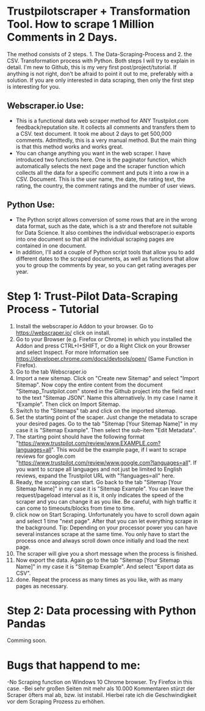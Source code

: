 # Trustpilotscraper + Transformation Tool. How to scrape 1 Million Comments in 2 Days. 

The method consists of 2 steps. 1. The Data-Scraping-Process and 2. the CSV. Transformation process with Python. Both steps I will try to explain in detail. 
I'm new to Github, this is my very first post/project/tutorial. If anything is not right, don't be afraid to point it out to me, preferably with a solution. If you are only interested in data scraping, then only the first step is interesting for you. 

## Webscraper.io Use:
- This is a functional data web scraper method for ANY Trustpilot.com feedback/reputation site. It collects all comments and transfers them to a CSV. text document. It took me about 2 days to get 500,000 comments. Admittedly, this is a very manual method. But the main thing is that this method works and works great.
- You can change anything you want in the web scraper. I have introduced two functions here. One is the paginator function, which automatically selects the next page and the scraper function which collects all the data for a specific comment and puts it into a row in a CSV. Document. This is the user name, the date, the rating text, the rating, the country, the comment ratings and the number of user views. 

## Python Use:
- The Python script allows conversion of some rows that are in the wrong data format, such as the date, which is a str and therefore not suitable for Data Science. It also combines the individual webscraper.io exports into one document so that all the individual scraping pages are contained in one document. 
- In addition, I'll add a couple of Python script tools that allow you to add different dates to the scraped documents, as well as functions that allow you to group the comments by year, so you can get rating averages per year.

# Step 1: Trust-Pilot Data-Scraping Process - Tutorial
1. Install the webscraper.io Addon to your browser. Go to https://webscraper.io/ click on install.
3. Go to your Browser (e.g. Firefox or Chrome) in which you installed the Addon and press CTRL+I+SHIFT, or do a Right Click on your Browser and select Inspect. For more Information see https://developer.chrome.com/docs/devtools/open/ (Same Function in Firefox).
5. Go to the tab Webscraper.io
6. Import a new sitemap. Click on "Create new Sitemap" and select "Import Sitemap". Now copy the entire content from the document "Sitemap_Trustpilot.com" stored in the Github project into the field next to the text "Sitemap JSON". Name this alternatively. In my case I name it "Example". Then click on Import Sitemap. 
7. Switch to the "Sitemaps" tab and click on the imported sitemap.
8. Set the starting point of the scaper. Just change the metadata to scrape your desired pages. Go to the tab "Sitemap [Your Sitemap Name]" in my case it is "Sitemap Example". Then select the sub-item "Edit Metadata". 
8. The starting point should have the following format "https://www.trustpilot.com/review/www.EXAMPLE.com?languages=all". This would be the example page, if I want to scrape reviews for google.com "https://www.trustpilot.com/review/www.google.com?languages=all". If you want to scrape all languages and not just be limited to English reviews, expand the Trustpilot URL with "?languages=all" here.
9. Ready, the scrapping can start. Go back to the tab "Sitemap [Your Sitemap Name]" in my case it is "Sitemap Example". You can leave the request/pageload interval as it is, it only indicates the speed of the scraper and you can change it as you like. Be careful, with high traffic it can come to timeouts/blocks from time to time. 
10. click now on Start Scraping. Unfortunately you have to scroll down again and select 1 time "next page". After that you can let everything scrape in the background. Tip: Depending on your processor power you can have several instances scrape at the same time. You only have to start the process once and always scroll down once initially and load the next page.
11. The scraper will give you a short message when the process is finished. 
12. Now export the data. Again go to the tab "Sitemap [Your Sitemap Name]" in my case it is "Sitemap Example". And select "Export data as CSV".
13. done. Repeat the process as many times as you like, with as many pages as necessary.

# Step 2: Data processing with Python Pandas
Comming soon.

# Bugs that happend to me:
-No Scraping function on Windows 10 Chrome browser. Try Firefox in this case.
-Bei sehr großen Seiten mit mehr als 10.000 Kommentaren stürzt der Scraper öfters mal ab, bzw. ist instabil. Hierbei rate ich die Geschwindigkeit vor dem Scraping Prozess zu erhöhen. 

